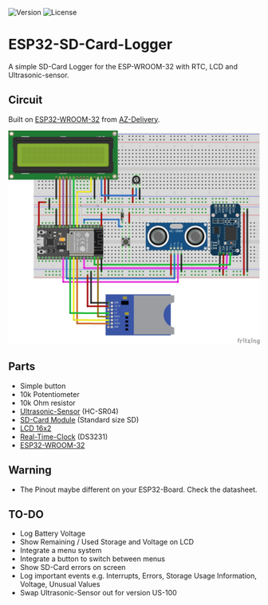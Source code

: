 ![Version](https://img.shields.io/github/v/release/ZeroTwoWeeb/ESP32-SD-Card-Logger?include_prereleases)
![License](https://img.shields.io/github/license/ZeroTwoWeeb/ESP32-SD-Card-Logger)

# ESP32-SD-Card-Logger

A simple SD-Card Logger for the ESP-WROOM-32 with RTC, LCD and Ultrasonic-sensor.

## Circuit

Built on <a href="https://www.az-delivery.de/products/esp32-dev-kit-c-v4-unverlotet">ESP32-WROOM-32</a> from <a href="https://www.az-delivery.de/en">AZ-Delivery</a>.

<img src=./graphics/Circuit.jpg width=600>

## Parts

- Simple button
- 10k Potentiometer
- 10k Ohm resistor
- <a href="https://www.az-delivery.de/products/3er-set-hc-sr04-ultraschallmodule">Ultrasonic-Sensor</a> (HC-SR04)
- <a href="https://www.amazon.de/-/en/SUNFOUNDER-SD-Card-Module-Arduino/dp/B07R6HQGS1/ref=sr_1_4?crid=2JJTJ383MF7DM&keywords=sd-kartenmodul&qid=1670612869&sprefix=sd-card+module%2Caps%2C134&sr=8-4">SD-Card Module</a> (Standard size SD)
- <a href="https://www.az-delivery.de/products/16x2-lcd-blaues-display">LCD 16x2</a>
- <a href="https://www.az-delivery.de/products/ds3231-real-time-clock">Real-Time-Clock</a> (DS3231)
- <a href="https://www.az-delivery.de/products/esp32-dev-kit-c-v4-unverlotet">ESP32-WROOM-32</a>

## Warning

- The Pinout maybe different on your ESP32-Board. Check the datasheet.

## TO-DO

- Log Battery Voltage
- Show Remaining / Used Storage and Voltage on LCD
- Integrate a menu system
- Integrate a button to switch between menus
- Show SD-Card errors on screen
- Log important events e.g. Interrupts, Errors, Storage Usage Information, Voltage, Unusual Values
- Swap Ultrasonic-Sensor out for version US-100

